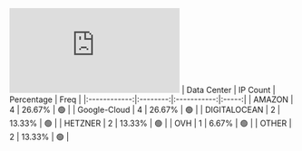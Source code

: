 ![Diagramm](https://github.com/obajay/StateSync-snapshots/blob/main/Projects/Xpla/1/README.md)
| Data Center | IP Count | Percentage | Freq |
|:------------:|:--------:|:-----------:|:-----:|
| AMAZON | 4 | 26.67% | 🟢 |
| Google-Cloud | 4 | 26.67% | 🟢 |
| DIGITALOCEAN | 2 | 13.33% | 🟢 |
| HETZNER | 2 | 13.33% | 🟢 |
| OVH | 1 | 6.67% | 🟢 |
| OTHER | 2 | 13.33% | 🟢 |